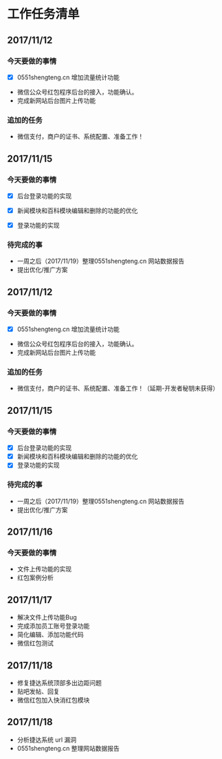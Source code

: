 # 工作任务清单

## 2017/11/12

### 今天要做的事情
- [x] 0551shengteng.cn 增加流量统计功能
- 微信公众号红包程序后台的接入，功能确认。
- 完成新网站后台图片上传功能

### 追加的任务
- 微信支付，商户的证书、系统配置、准备工作！

## 2017/11/15
### 今天要做的事情
- [x] 后台登录功能的实现
- [x] 新闻模块和百科模块编辑和删除的功能的优化
- [x] 登录功能的实现


### 待完成的事
- 一周之后（2017/11/19）整理0551shengteng.cn 网站数据报告
- 提出优化/推广方案

 
 ## 2017/11/12
 
 ### 今天要做的事情
 - [x] 0551shengteng.cn 增加流量统计功能
 - 微信公众号红包程序后台的接入，功能确认。
 - 完成新网站后台图片上传功能
 
 ### 追加的任务
 - 微信支付，商户的证书、系统配置、准备工作！（延期-开发者秘钥未获得）
 
 ## 2017/11/15
 ### 今天要做的事情
 - [x] 后台登录功能的实现
 - [x] 新闻模块和百科模块编辑和删除的功能的优化
 - [x] 登录功能的实现
 
 ### 待完成的事
 - 一周之后（2017/11/19）整理0551shengteng.cn 网站数据报告
 - 提出优化/推广方案
 
## 2017/11/16
 ### 今天要做的事情
 - 文件上传功能的实现
 - 红包案例分析
 
## 2017/11/17
- 解决文件上传功能Bug
- 完成添加员工账号登录功能
- 简化编辑、添加功能代码
- 微信红包测试

## 2017/11/18
- 修复捷达系统顶部多出边距问题
- 贴吧发帖、回复
- 微信红包加入快消红包模块

## 2017/11/18
- 分析捷达系统 url 漏洞
- 0551shengteng.cn 整理网站数据报告


